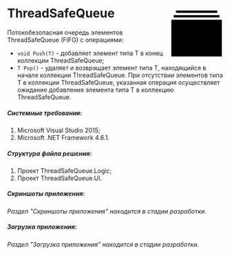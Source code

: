 # ThreadSafeQueue <img src="https://raw.githubusercontent.com/platonov-eugene/ThreadSafeQueue/master/ThreadSafeQueue/ThreadSafeQueue.UI/Images/Logotype.png" width="128" height="128" align="right" />
Потокобезопасная очередь элементов ThreadSafeQueue (FIFO) с операциями:
- `void Push(T)` - добавляет элемент типа T в конец коллекции ThreadSafeQueue;
- `T Pop()` - удаляет и возвращает элемент типа T, находящийся в начале коллекции ThreadSafeQueue. При отсутствии элементов типа T в коллекции ThreadSafeQueue, указанная операция осуществляет ожидание добавления элемента типа T в коллекцию ThreadSafeQueue.

##### Системные требования:
1. Microsoft Visual Studio 2015;
2. Microsoft .NET Framework 4.6.1.

##### Структура файла решения:
1. Проект ThreadSafeQueue.Logic;
2. Проект ThreadSafeQueue.UI.

##### Скриншоты приложения:
*Раздел "Скриншоты приложения" находится в стадии разработки.*

##### Загрузка приложения:
*Раздел "Загрузка приложения" находится в стадии разработки.*
